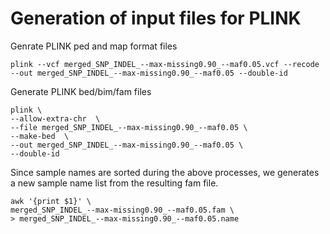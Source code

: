 # Generation of input files for PLINK

Genrate PLINK ped and map format files
```
plink --vcf merged_SNP_INDEL_--max-missing0.90_--maf0.05.vcf --recode --out merged_SNP_INDEL_--max-missing0.90_--maf0.05 --double-id
```

Generate PLINK bed/bim/fam files
```
plink \
--allow-extra-chr  \
--file merged_SNP_INDEL_--max-missing0.90_--maf0.05 \
--make-bed  \
--out merged_SNP_INDEL_--max-missing0.90_--maf0.05 \
--double-id
```

Since sample names are sorted during the above processes, we generates a new sample name list from the resulting fam file.
```
awk '{print $1}' \
merged_SNP_INDEL_--max-missing0.90_--maf0.05.fam \
> merged_SNP_INDEL_--max-missing0.90_--maf0.05.name
```
